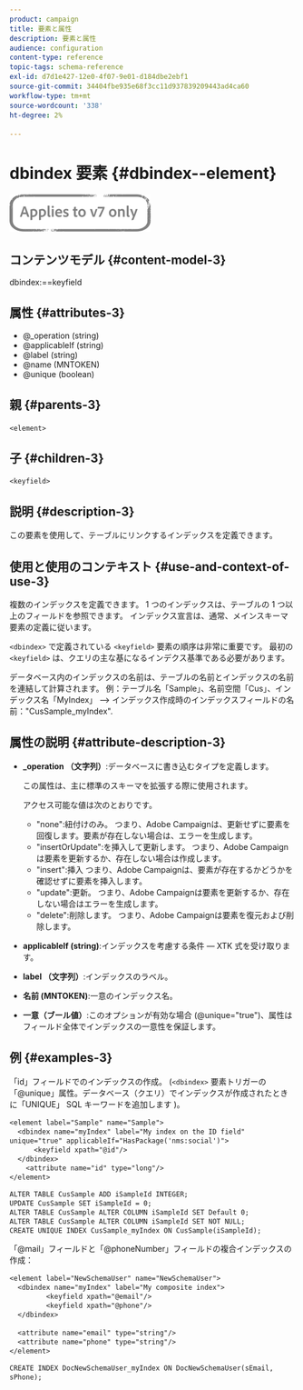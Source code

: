 ```yaml
---
product: campaign
title: 要素と属性
description: 要素と属性
audience: configuration
content-type: reference
topic-tags: schema-reference
exl-id: d7d1e427-12e0-4f07-9e01-d184dbe2ebf1
source-git-commit: 34404fbe935e68f3cc11d937839209443ad4ca60
workflow-type: tm+mt
source-wordcount: '338'
ht-degree: 2%

---
```


# dbindex 要素 {#dbindex--element}

![](../../../assets/v7-only.svg)

## コンテンツモデル {#content-model-3}

dbindex:==keyfield

## 属性 {#attributes-3}

* @_operation (string)
* @applicableIf (string)
* @label (string)
* @name (MNTOKEN)
* @unique (boolean)

## 親 {#parents-3}

`<element>`

## 子 {#children-3}

`<keyfield>`

## 説明 {#description-3}

この要素を使用して、テーブルにリンクするインデックスを定義できます。

## 使用と使用のコンテキスト {#use-and-context-of-use-3}

複数のインデックスを定義できます。 1 つのインデックスは、テーブルの 1 つ以上のフィールドを参照できます。 インデックス宣言は、通常、メインスキーマ要素の定義に従います。

`<dbindex>` で定義されている `<keyfield>` 要素の順序は非常に重要です。 最初の `<keyfield>` は、クエリの主な基になるインデクス基準である必要があります。

データベース内のインデックスの名前は、テーブルの名前とインデックスの名前を連結して計算されます。 例：テーブル名「Sample」、名前空間「Cus」、インデックス名「MyIndex」 —> インデックス作成時のインデックスフィールドの名前：&quot;CusSample_myIndex&quot;.

## 属性の説明 {#attribute-description-3}

* **_operation （文字列）**:データベースに書き込むタイプを定義します。

   この属性は、主に標準のスキーマを拡張する際に使用されます。

   アクセス可能な値は次のとおりです。

   * &quot;none&quot;:紐付けのみ。 つまり、Adobe Campaignは、更新せずに要素を回復します。要素が存在しない場合は、エラーを生成します。
   * &quot;insertOrUpdate&quot;:を挿入して更新します。 つまり、Adobe Campaignは要素を更新するか、存在しない場合は作成します。
   * &quot;insert&quot;:挿入 つまり、Adobe Campaignは、要素が存在するかどうかを確認せずに要素を挿入します。
   * &quot;update&quot;:更新。 つまり、Adobe Campaignは要素を更新するか、存在しない場合はエラーを生成します。
   * &quot;delete&quot;:削除します。 つまり、Adobe Campaignは要素を復元および削除します。

* **applicableIf (string)**:インデックスを考慮する条件 — XTK 式を受け取ります。
* **label （文字列）**:インデックスのラベル。
* **名前 (MNTOKEN)**:一意のインデックス名。
* **一意（ブール値）**:このオプションが有効な場合 (@unique=&quot;true&quot;)、属性はフィールド全体でインデックスの一意性を保証します。

## 例 {#examples-3}

「id」フィールドでのインデックスの作成。 (`<dbindex>` 要素トリガーの「@unique」属性。データベース（クエリ）でインデックスが作成されたときに「UNIQUE」 SQL キーワードを追加します )。

```
<element label="Sample" name="Sample">
  <dbindex name="myIndex" label="My index on the ID field" unique="true" applicableIf="HasPackage('nms:social')">
      <keyfield xpath="@id"/>
  </dbindex>
    <attribute name="id" type="long"/>
</element>          
```

```
ALTER TABLE CusSample ADD iSampleId INTEGER;
UPDATE CusSample SET iSampleId = 0;
ALTER TABLE CusSample ALTER COLUMN iSampleId SET Default 0;
ALTER TABLE CusSample ALTER COLUMN iSampleId SET NOT NULL; 
CREATE UNIQUE INDEX CusSample_myIndex ON CusSample(iSampleId);
```

「@mail」フィールドと「@phoneNumber」フィールドの複合インデックスの作成：

```
<element label="NewSchemaUser" name="NewSchemaUser">
  <dbindex name="myIndex" label="My composite index">
         <keyfield xpath="@email"/>
         <keyfield xpath="@phone"/>
  </dbindex>
  
  <attribute name="email" type="string"/>
  <attribute name="phone" type="string"/>
</element>      
```

```
CREATE INDEX DocNewSchemaUser_myIndex ON DocNewSchemaUser(sEmail, sPhone);
```
